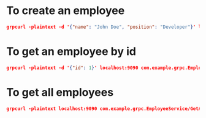 # To create an employee
```json
grpcurl -plaintext -d '{"name": "John Doe", "position": "Developer"}' localhost:9090 com.example.grpc.EmployeeService/CreateEmployee
```

# To get an employee by id
```json
grpcurl -plaintext -d '{"id": 1}' localhost:9090 com.example.grpc.EmployeeService/GetEmployee
```

# To get all employees
```json
grpcurl -plaintext localhost:9090 com.example.grpc.EmployeeService/GetAllEmployees
```
